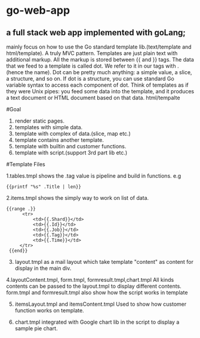 # go-web-app

a full stack web app implemented with goLang; 
---
mainly focus on how to use the Go standard template lib.(text/template and html/template).
A truly MVC pattern.
Templates are just plain text with additional markup. All the markup is stored between {{ and }} tags.
The data that we feed to a template is called dot. We refer to it in our tags with . (hence the name).
 Dot can be pretty much anything: a simple value, a slice, a structure, and so on. 
 If dot is a structure, you can use standard Go variable syntax to access each component of dot.
 Think of templates as if they were Unix pipes: you feed some data into the template, and it produces a text document or HTML document based on that data.
 html/tempalte

#Goal

1. render static pages.
2. templates with simple data.
3. template with complex of data.(slice, map etc.)
3. template contains another template.
4. template with builtin and customer functions.
5. template with script.(support 3rd part lib etc.)


#Template Files

1.tables.tmpl
 shows the .tag value is pipeline and build in functions. e.g 
 `````
 {{printf "%s" .Title | len}}
 `````

2.items.tmpl
  shows the simply way to work on list of data.
  `````
  {{range .}}
        <tr>
            <td>{{.Shard}}</td>
            <td>{{.Id}}</td>
            <td>{{.Job}}</td>
            <td>{{.Tag}}</td>
            <td>{{.Time}}</td>
       </tr>
   {{end}}
  `````
  
3. layout.tmpl
 as a mail layout which take template "content" as content for display in the main div.
 

4.layoutContent.tmpl, form.tmpl, formresult.tmpl,chart.tmpl
All kinds contents can be passed to the layout.tmpl to display different contents.
form.tmpl and formresult.tmpl also show how the script works in template


5. itemsLayout.tmpl and itemsContent.tmpl 
Used to show how customer function works on template.

6. chart.tmpl
integrated with Google chart lib in the script to display a sample pie chart.

